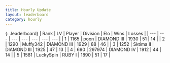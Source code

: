 ```yaml
---
title: Hourly Update
layout: leaderboard
category: hourly
---
```


{: .leaderboard}
| Rank | LV | Player | Division | Elo | Wins | Losses |
| --- | --- | --- | --- | --- | --- | --- |
| <span data-change="0">1</span> | 1165 | <span title="ID: 540690">poon</span> | DIAMOND III | <span data-change="0">1930</span> | <span data-change="0">51</span> | <span data-change="0">14</span> |
| <span data-change="0">2</span> | 1290 | <span title="ID: 720567">Muffy342</span> | DIAMOND III | <span data-change="0">1929</span> | <span data-change="0">88</span> | <span data-change="0">46</span> |
| <span data-change="0">3</span> | 1252 | <span title="ID: 402846">Sktima II</span> | DIAMOND III | <span data-change="0">1925</span> | <span data-change="0">47</span> | <span data-change="0">13</span> |
| <span data-change="0">4</span> | 690 | <span title="ID: 544038">297974</span> | DIAMOND IV | <span data-change="0">1912</span> | <span data-change="0">44</span> | <span data-change="0">14</span> |
| <span data-change="0">5</span> | 1581 | <span title="ID: 498412">LuckySpin</span> | RUBY I | <span data-change="9">1890</span> | <span data-change="1">51</span> | <span data-change="0">17</span> |